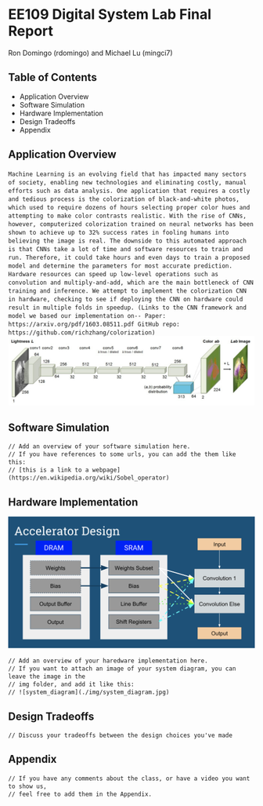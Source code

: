 # EE109 Digital System Lab Final Report
Ron Domingo (rdomingo) and Michael Lu (mingci7)

## Table of Contents
- Application Overview
- Software Simulation
- Hardware Implementation
- Design Tradeoffs
- Appendix

## Application Overview
``
Machine Learning is an evolving field that has impacted many sectors of society, enabling new technologies and eliminating costly, manual efforts such as data analysis. One application that requires a costly and tedious process is the colorization of black-and-white photos, which used to require dozens of hours selecting proper color hues and attempting to make color contrasts realistic. With the rise of CNNs, however, computerized colorization trained on neural networks has been shown to achieve up to 32% success rates in fooling humans into believing the image is real. The downside to this automated approach is that CNNs take a lot of time and software resources to train and run. Therefore, it could take hours and even days to train a proposed model and determine the parameters for most accurate prediction. Hardware resources can speed up low-level operations such as convolution and multiply-and-add, which are the main bottleneck of CNN training and inference. We attempt to implement the colorization CNN in hardware, checking to see if deploying the CNN on hardware could result in multiple folds in speedup.
(Links to the CNN framework and model we based our implementation on--
Paper: https://arxiv.org/pdf/1603.08511.pdf
GitHub repo: https://github.com/richzhang/colorization)
``
![system_diagram](./img/colorization_CNN_model.png)
## Software Simulation 
```
// Add an overview of your software simulation here.
// If you have references to some urls, you can add the them like this: 
// [this is a link to a webpage](https://en.wikipedia.org/wiki/Sobel_operator)
```

## Hardware Implementation
![system_diagram](./img/hardware_design.png)
```
// Add an overview of your haredware implementation here.
// If you want to attach an image of your system diagram, you can leave the image in the 
// img folder, and add it like this: 
// ![system_diagram](./img/system_diagram.jpg)

```

## Design Tradeoffs
```
// Discuss your tradeoffs between the design choices you've made
```

## Appendix
```
// If you have any comments about the class, or have a video you want to show us, 
// feel free to add them in the Appendix.
```
